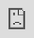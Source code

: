 ```yaml
---
date: 2021-12-30-Thursday 14:07:13
update: 2021-12-30-Thursday 14:09:34
---
```


<iframe src="https://markdown.com.cn/editor/" style="position:absolute; top:0; left:0; width:100%; border:none;  height:100%;">
